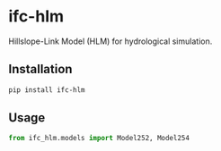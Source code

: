 # ifc-hlm

Hillslope-Link Model (HLM) for hydrological simulation.

## Installation

```bash
pip install ifc-hlm
```

## Usage

```python
from ifc_hlm.models import Model252, Model254
```
